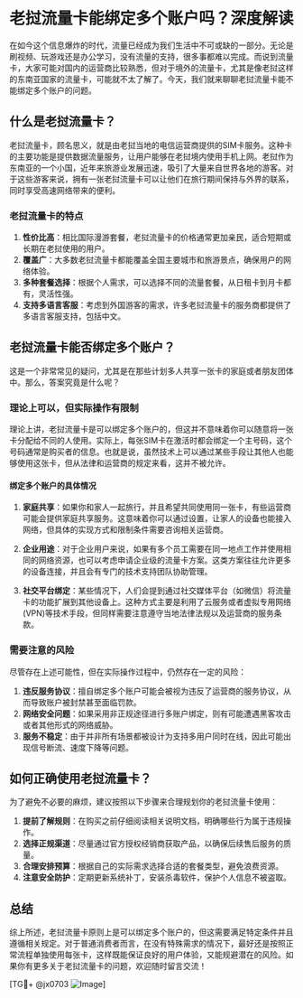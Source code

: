 # 老挝流量卡能绑定多个账户吗？深度解读

在如今这个信息爆炸的时代，流量已经成为我们生活中不可或缺的一部分。无论是刷视频、玩游戏还是办公学习，没有流量的支持，很多事都难以完成。而说到流量卡，大家可能对国内的运营商比较熟悉，但对于境外的流量卡，尤其是像老挝这样的东南亚国家的流量卡，可能就不太了解了。今天，我们就来聊聊老挝流量卡能不能绑定多个账户的问题。

## 什么是老挝流量卡？

老挝流量卡，顾名思义，就是由老挝当地的电信运营商提供的SIM卡服务。这种卡的主要功能是提供数据流量服务，让用户能够在老挝境内使用手机上网。老挝作为东南亚的一个小国，近年来旅游业发展迅速，吸引了大量来自世界各地的游客。对于这些游客来说，拥有一张老挝流量卡可以让他们在旅行期间保持与外界的联系，同时享受高速网络带来的便利。

### 老挝流量卡的特点

1. **性价比高**：相比国际漫游套餐，老挝流量卡的价格通常更加亲民，适合短期或长期在老挝使用的用户。
2. **覆盖广**：大多数老挝流量卡都能覆盖全国主要城市和旅游景点，确保用户的网络体验。
3. **多种套餐选择**：根据个人需求，可以选择不同的流量套餐，从日租卡到月卡都有，灵活性强。
4. **支持多语言客服**：考虑到外国游客的需求，许多老挝流量卡的服务商都提供了多语言客服支持，包括中文。

## 老挝流量卡能否绑定多个账户？

这是一个非常常见的疑问，尤其是在那些计划多人共享一张卡的家庭或者朋友团体中。那么，答案究竟是什么呢？

### 理论上可以，但实际操作有限制

理论上讲，老挝流量卡是可以绑定多个账户的，但这并不意味着你可以随意将一张卡分配给不同的人使用。实际上，每张SIM卡在激活时都会绑定一个主号码，这个号码通常是购买者的信息。也就是说，虽然技术上可以通过某些手段让其他人也能够使用这张卡，但从法律和运营商的规定来看，这并不被允许。

#### 绑定多个账户的具体情况

1. **家庭共享**：如果你和家人一起旅行，并且希望共同使用同一张卡，有些运营商可能会提供家庭共享服务。这意味着你可以通过设置，让家人的设备也能接入网络，但具体的实现方式和限制条件需要咨询相关运营商。
   
2. **企业用途**：对于企业用户来说，如果有多个员工需要在同一地点工作并使用相同的网络资源，也可以考虑申请企业级的流量卡方案。这类方案往往允许更多的设备连接，并且会有专门的技术支持团队协助管理。

3. **社交平台绑定**：某些情况下，人们会提到通过社交媒体平台（如微信）将流量卡的功能扩展到其他设备上。这种方式主要是利用了云服务或者虚拟专用网络(VPN)等技术手段，但同样需要注意遵守当地法律法规以及运营商的服务条款。

### 需要注意的风险

尽管存在上述可能性，但在实际操作过程中，仍然存在一定的风险：

1. **违反服务协议**：擅自绑定多个账户可能会被视为违反了运营商的服务协议，从而导致账户被封禁甚至面临罚款。
2. **网络安全问题**：如果采用非正规途径进行多账户绑定，则有可能遭遇黑客攻击或者其他形式的网络威胁。
3. **服务不稳定**：由于并非所有场景都被设计为支持多用户同时在线，因此可能出现信号断流、速度下降等问题。

## 如何正确使用老挝流量卡？

为了避免不必要的麻烦，建议按照以下步骤来合理规划你的老挝流量卡使用：

1. **提前了解规则**：在购买之前仔细阅读相关说明文档，明确哪些行为属于违规操作。
2. **选择正规渠道**：尽量通过官方授权经销商获取产品，以确保后续售后服务的质量。
3. **合理安排预算**：根据自己的实际需求选择合适的套餐类型，避免浪费资源。
4. **注意安全防护**：定期更新系统补丁，安装杀毒软件，保护个人信息不被盗取。

## 总结

综上所述，老挝流量卡原则上是可以绑定多个账户的，但这需要满足特定条件并且遵循相关规定。对于普通消费者而言，在没有特殊需求的情况下，最好还是按照正常流程单独使用每张卡，这样既能保证良好的用户体验，又能规避潜在的风险。如果你有更多关于老挝流量卡的问题，欢迎随时留言交流！

[TG💪+ @jx0703 ![Image](https://github.com/user-attachments/assets/dbca1d08-cadb-493c-b0ec-ad6f7a83f270)]